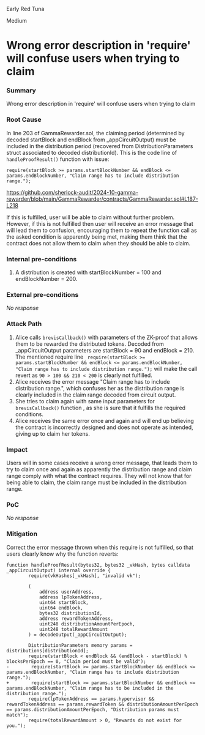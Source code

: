 Early Red Tuna

Medium

# Wrong error description in 'require' will confuse users when trying to claim

### Summary

Wrong error description in 'require' will confuse users when trying to claim

### Root Cause

In line 203 of GammaRewarder.sol, the claiming period (determined by decoded startBlock and endBlock from _appCircuitOutput) must be included in the distribution period (recovered from DistributionParameters struct associated to decoded distributionId). This is the code line of ```handleProofResult()``` function with issue: 

```require(startBlock >= params.startBlockNumber && endBlock <= params.endBlockNumber, "Claim range has to include distribution range.");```

https://github.com/sherlock-audit/2024-10-gamma-rewarder/blob/main/GammaRewarder/contracts/GammaRewarder.sol#L187-L218

If this is fulfilled, user will be able to claim without further problem. However, if this is not fulfilled then user will receive an error message that will lead them to confusion, encouraging them to repeat the function call as the asked condition is apparently being met, making them think that the contract does not allow them to claim when they should be able to claim.

### Internal pre-conditions

1. A distribution is created with startBlockNumber = 100 and endBlockNumber = 200.

### External pre-conditions

_No response_

### Attack Path

1. Alice calls ```brevisCallback()``` with parameters of the ZK-proof that allows them to be rewarded the distributed tokens. Decoded from _appCircuitOutput parameters are startBlock = 90 and endBlock = 210. The mentioned require line ``` require(startBlock >= params.startBlockNumber && endBlock <= params.endBlockNumber, "Claim range has to include distribution range.");``` will make the call revert as ```90 > 100 && 210 < 200``` is clearly not fulfilled.
2. Alice receives the error message "Claim range has to include distribution range.", which confuses her as the distribution range is clearly included in the claim range decoded from circuit output.
3. She tries to claim again with same input parameters for ```brevisCallback()``` function , as she is sure that it fulfills the required conditions.
4. Alice receives the same error once and again and will end up believing the contract is incorrectly designed and does not operate as intended, giving up to claim her tokens.

### Impact

Users will in some cases receive a wrong error message, that leads them to try to claim once and again as apparently the distribution range and claim range comply with what the contract requires. They will not know that for being able to claim, the claim range must be included in the distribution range.

### PoC

_No response_

### Mitigation

Correct the error message thrown when this require is not fulfilled, so that users clearly know why the function reverts:

```solidity
function handleProofResult(bytes32, bytes32 _vkHash, bytes calldata _appCircuitOutput) internal override {
        require(vkHashes[_vkHash], "invalid vk");

        (
            address userAddress,
            address lpTokenAddress,
            uint64 startBlock,
            uint64 endBlock,
            bytes32 distributionId,
            address rewardTokenAddress,
            uint248 distributionAmountPerEpoch,
            uint248 totalRewardAmount
        ) = decodeOutput(_appCircuitOutput);

        DistributionParameters memory params = distributions[distributionId];
        require(startBlock < endBlock && (endBlock - startBlock) % blocksPerEpoch == 0, "Claim period must be valid");
-        require(startBlock >= params.startBlockNumber && endBlock <= params.endBlockNumber, "Claim range has to include distribution range.");
+        require(startBlock >= params.startBlockNumber && endBlock <= params.endBlockNumber, "Claim range has to be included in the distribution range.");
        require(lpTokenAddress == params.hypervisor && rewardTokenAddress == params.rewardToken && distributionAmountPerEpoch == params.distributionAmountPerEpoch, "Distribution params must match");
        require(totalRewardAmount > 0, "Rewards do not exist for you.");
```